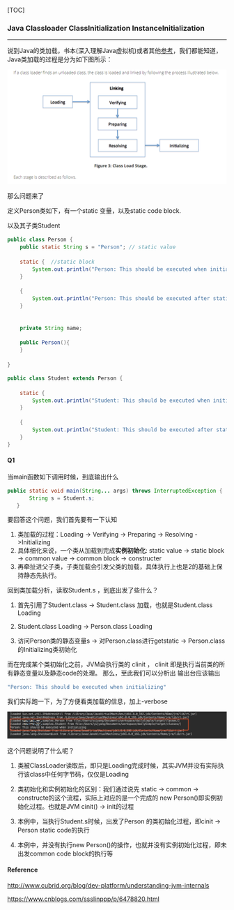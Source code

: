 [TOC]

###  Java Classloader ClassInitialization InstanceInitialization

---

说到Java的类加载，书本(深入理解Java虚拟机)或者其他[参考](http://www.cubrid.org/blog/dev-platform/understanding-jvm-internals)，我们都能知道，Java类加载的过程是分为如下图所示：

![classloader stage](https://raw.githubusercontent.com/fuqiliang/review/master/java/pictures/classloader%20stage.png)

那么问题来了

定义Person类如下，有一个static 变量，以及static  code  block.

以及其子类Student

```java
public class Person {
    public static String s = "Person"; // static value

    static {  //static block
        System.out.println("Person: This should be executed when initializing");
    }

    {  
        System.out.println("Person: This should be executed after static when initializing");
    }


    private String name;

    public Person(){
    }

}
```

```java
public class Student extends Person {

    static {
        System.out.println("Student: This should be executed when initializing");
    }

    {
        System.out.println("Student: This should be executed after static when initializing");
    }
}
```



#### Q1

 当main函数如下调用时候，到底输出什么

 ```java
public static void main(String... args) throws InterruptedException {
        String s = Student.s;
    }
 ```

要回答这个问题，我们首先要有一下认知

1. 类加载的过程：Loading -> Verifying -> Preparing -> Resolving ->Initializing
2. 具体细化来说，一个类从加载到完成**实例初始化**: static value -> static block -> common value -> common block -> constructer
3. 再牵扯进父子类，子类加载会引发父类的加载，具体执行上也是2的基础上保持静态先执行。

回到类加载分析，读取Student.s ，到底出发了些什么？

1. 首先引用了Student.class -> Student.class 加载，也就是Student.class Loading 

2. Student.class Loading -> Person.class Loading

3. 访问Person类的静态变量s -> 对Person.class进行getstatic -> Person.class的Initializing类初始化

而在完成某个类初始化之前，JVM会执行类的 clinit ， clinit 即是执行当前类的所有静态变量以及静态code的处理。
那么，至此我们可以分析出 输出台应该输出

```java
"Person: This should be executed when initializing"
```

我们实际跑一下，为了方便看类加载的信息，加上-verbose

![image-20190113001429978](https://raw.githubusercontent.com/fuqiliang/review/master/java/pictures/Q1.jpg)

这个问题说明了什么呢？

1.  类被ClassLoader读取后，即只是Loading完成时候，其实JVM并没有实际执行该class中任何字节码，仅仅是Loading

2. 类初始化和实例初始化的区别：我们通过说先 static -> common -> constructe的这个流程，实际上对应的是一个完成的 new Person()即实例初始化过程。也就是JVM cinit() -> init的过程

3. 本例中，当执行Student.s时候，出发了Person 的类初始化过程，即cinit -> Person static code的执行

4. 本例中，并没有执行new Person()的操作，也就并没有实例初始化过程，即未出发common code block的执行等

   
#### Reference

http://www.cubrid.org/blog/dev-platform/understanding-jvm-internals

https://www.cnblogs.com/ssslinppp/p/6478820.html

